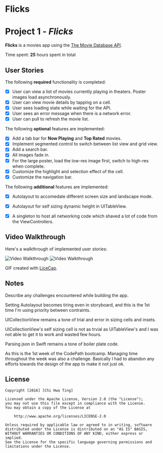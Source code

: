 # Flicks

# Project 1 - *Flicks*

**Flicks** is a movies app using the [The Movie Database API](http://docs.themoviedb.apiary.io/#).

Time spent: **25** hours spent in total

## User Stories

The following **required** functionality is completed:

- [X] User can view a list of movies currently playing in theaters. Poster images load asynchronously.
- [X] User can view movie details by tapping on a cell.
- [X] User sees loading state while waiting for the API.
- [X] User sees an error message when there is a network error.
- [X] User can pull to refresh the movie list.

The following **optional** features are implemented:

- [X] Add a tab bar for **Now Playing** and **Top Rated** movies.
- [X] Implement segmented control to switch between list view and grid view.
- [X] Add a search bar.
- [X] All images fade in.
- [X] For the large poster, load the low-res image first, switch to high-res when complete.
- [X] Customize the highlight and selection effect of the cell.
- [X] Customize the navigation bar.

The following **additional** features are implemented:

- [X] Autolayout to accomedate different screen size and landscape mode.
- [X] Autolayout for self sizing dynamic height in UITableView.
- [X] A singleton to host all networking code which shaved a lot of code from the ViewControllers.


## Video Walkthrough

Here's a walkthrough of implemented user stories:

<img src='http://i.imgur.com/p5Grv3z.gif' title='Video Walkthrough' width='' alt='Video Walkthrough' />
<img src='https://cloud.githubusercontent.com/assets/5937001/19425600/34b0b384-93e9-11e6-92a4-6753aac662db.gif' title='Video Walkthrough' width='' alt='Video Walkthrough' />

GIF created with [LiceCap](http://www.cockos.com/licecap/).

## Notes

Describe any challenges encountered while building the app.

Setting Autolayout becomes tiring even in storyboard, and this is the 1st time I'm using priority between contraints. 

UICollectionView remains a tone of trial and error in sizing cells and insets.

UICollectionView's self sizing cell is not as trvial as UITableView's and I was not able to get it to work and wasted few hours.

Parsing json in Swift remains a tone of boiler plate code.

As this is the 1st week of the CodePath bootcamp.  Managing time throughout the week was also a challenge.  Basically I had to abandon any efforts towards the design of the app to make it not just ok.

## License

    Copyright [2016] [Chi Hwa Ting]

    Licensed under the Apache License, Version 2.0 (the "License");
    you may not use this file except in compliance with the License.
    You may obtain a copy of the License at

        http://www.apache.org/licenses/LICENSE-2.0

    Unless required by applicable law or agreed to in writing, software
    distributed under the License is distributed on an "AS IS" BASIS,
    WITHOUT WARRANTIES OR CONDITIONS OF ANY KIND, either express or implied.
    See the License for the specific language governing permissions and
    limitations under the License.

